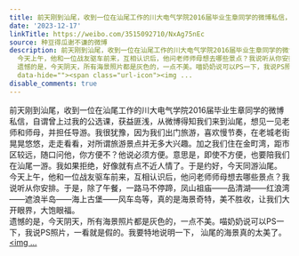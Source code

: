 ```yaml
---
title: 前天刚到汕尾，收到一位在汕尾工作的川大电气学院2016届毕业生章同学的微博私信，自谓曾上过我的公选课，获益匪浅，从微博得知我们来到汕尾，想见一见老师和师母...
date: '2023-12-17'
linkTitle: https://weibo.com/3515092710/NxAg75nEc
source: 种豆得瓜谢不谦的微博
description: 前天刚到汕尾，收到一位在汕尾工作的川大电气学院2016届毕业生章同学的微博私信，自谓曾上过我的公选课，获益匪浅，从微博得知我们来到汕尾，想见一见老师和师母，并担任导游。我很犹豫，因为我们出门旅游，喜欢慢节奏，在老城老街晃晃悠悠，走走看看，对所谓旅游景点并无多大兴趣。加之我们住在金町湾，距市区较远，随口问他，你方便不？他说必须方便。意思是，即使不方便，也要陪我们在汕尾一游。我如果拒绝，好像就有点不近人情了。于是约好，今天同游汕尾。<br>
  今天上午，他和一位战友驱车前来，互相认识后，他问老师师母想去哪些景点？我说听从你安排。于是，除了午餐，一路马不停蹄，凤山祖庙——品清湖——红浪湾——遮浪半岛——海上古堡——风车岛等，真的是海景奇特，美不胜收，让我们大开眼界，大饱眼福。<br>
  遗憾的是，今天阴天，所有海景照片都是灰色的，一点不美。喵奶奶说可以PS一下，我说PS照片，一看就是假的。我要特地说明一下， 汕尾的海景真的太美了。 <a href="http://weibo.com/p/100101B2094250D669A2F5489B"
  data-hide=""><span class="url-icon"><img ...
disable_comments: true
---
```

前天刚到汕尾，收到一位在汕尾工作的川大电气学院2016届毕业生章同学的微博私信，自谓曾上过我的公选课，获益匪浅，从微博得知我们来到汕尾，想见一见老师和师母，并担任导游。我很犹豫，因为我们出门旅游，喜欢慢节奏，在老城老街晃晃悠悠，走走看看，对所谓旅游景点并无多大兴趣。加之我们住在金町湾，距市区较远，随口问他，你方便不？他说必须方便。意思是，即使不方便，也要陪我们在汕尾一游。我如果拒绝，好像就有点不近人情了。于是约好，今天同游汕尾。<br> 今天上午，他和一位战友驱车前来，互相认识后，他问老师师母想去哪些景点？我说听从你安排。于是，除了午餐，一路马不停蹄，凤山祖庙——品清湖——红浪湾——遮浪半岛——海上古堡——风车岛等，真的是海景奇特，美不胜收，让我们大开眼界，大饱眼福。<br> 遗憾的是，今天阴天，所有海景照片都是灰色的，一点不美。喵奶奶说可以PS一下，我说PS照片，一看就是假的。我要特地说明一下， 汕尾的海景真的太美了。 <a href="http://weibo.com/p/100101B2094250D669A2F5489B" data-hide=""><span class="url-icon"><img ...